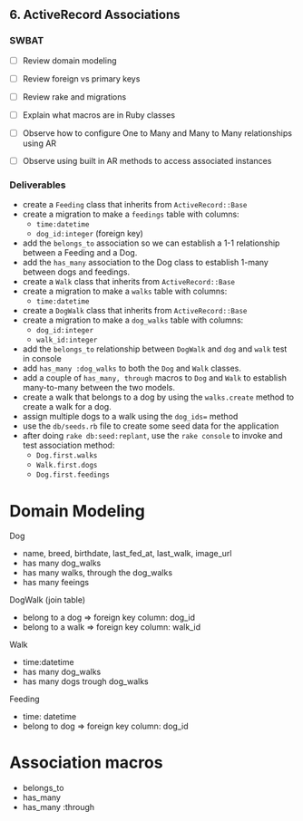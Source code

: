 ## 6. ActiveRecord Associations

### SWBAT

- [ ] Review domain modeling
- [ ] Review foreign vs primary keys
- [ ] Review rake and migrations
- [ ] Explain what macros are in Ruby classes
- [ ] Observe how to configure One to Many and Many to Many relationships using AR
- [ ] Observe using built in AR methods to access associated instances


### Deliverables

- create a `Feeding` class that inherits from `ActiveRecord::Base` 
- create a migration to make a `feedings` table with columns:
  - `time:datetime`
  - `dog_id:integer` (foreign key)
- add the `belongs_to` association so we can establish a 1-1 relationship between a Feeding and a Dog.
- add the `has_many` association to the Dog class to establish 1-many between dogs and feedings.
- create a `Walk` class that inherits from `ActiveRecord::Base`
- create a migration to make a `walks` table with columns:
  - `time:datetime`
- create a `DogWalk` class that inherits from `ActiveRecord::Base`
- create a migration to make a `dog_walks` table with columns:
  - `dog_id:integer`
  - `walk_id:integer`
- add the `belongs_to` relationship between `DogWalk` and `dog` and `walk` test in console
- add `has_many :dog_walks` to both the `Dog` and `Walk` classes.
- add a couple of `has_many, through` macros to `Dog` and `Walk` to establish many-to-many between the two models.
- create a walk that belongs to a dog by using the `walks.create` method to create a walk for a dog.
- assign multiple dogs to a walk using the `dog_ids=` method 
- use the `db/seeds.rb` file to create some seed data for the application
- after doing `rake db:seed:replant`, use the `rake console` to invoke and test association method:
  - `Dog.first.walks`
  - `Walk.first.dogs`
  - `Dog.first.feedings`


# Domain Modeling
Dog
  - name, breed, birthdate, last_fed_at, last_walk, image_url
  - has many dog_walks
  - has many walks, through the dog_walks
  - has many feeings

DogWalk (join table)
  - belong to a dog => foreign key column: dog_id
  - belong to a walk => foreign key column: walk_id

Walk
  - time:datetime
  - has many dog_walks
  - has many dogs trough dog_walks

Feeding
  - time: datetime
  - belong to dog => foreign key column: dog_id

# Association macros
  - belongs_to
  - has_many
  - has_many :through